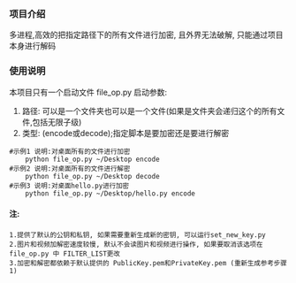 ### 项目介绍
多进程,高效的把指定路径下的所有文件进行加密, 且外界无法破解, 只能通过项目本身进行解码

### 使用说明
本项目只有一个启动文件 file_op.py
启动参数:

 1. 路径: 可以是一个文件夹也可以是一个文件(如果是文件夹会递归这个的所有文件,包括无限子级)
 2. 类型: (encode或decode);指定脚本是要加密还是要进行解密

```
#示例1 说明:对桌面所有的文件进行加密
	python file_op.py ~/Desktop encode
#示例2 说明:对桌面所有的文件进行解密
	python file_op.py ~/Desktop decode
#示例3 说明:对桌面hello.py进行加密
	python file_op.py ~/Desktop/hello.py encode
```

#### 注:

	1.提供了默认的公钥和私钥, 如果需要重新生成新的密钥, 可以运行set_new_key.py
	2.图片和视频加解密速度较慢, 默认不会读图片和视频进行操作, 如果要取消该选项在file_op.py 中 FILTER_LIST更改
	3.加密和解密都依赖于默认提供的 PublicKey.pem和PrivateKey.pem (重新生成参考步骤1)
